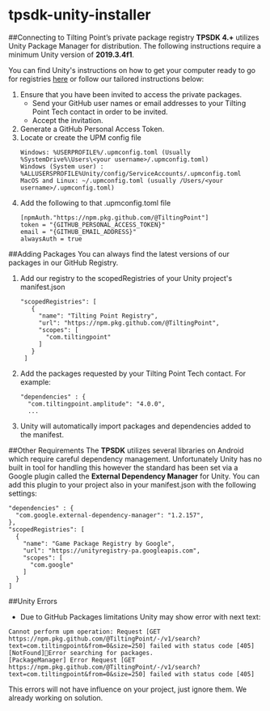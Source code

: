 # tpsdk-unity-installer

##Connecting to Tilting Point’s private package registry
**TPSDK 4.+** utilizes Unity Package Manager for distribution. 
The following instructions require a minimum Unity version of **2019.3.4f1**.

You can find Unity's instructions on how to get your computer ready to go for registries [here](https://forum.unity.com/threads/npm-registry-authentication.836308/) or follow our tailored instructions below:

1. Ensure that you have been invited to access the private packages.
   - Send your GitHub user names or email addresses to your Tilting Point Tech contact in order to be invited.
   - Accept the invitation.
2. Generate a GitHub Personal Access Token.
3. Locate or create the UPM config file
   ```
   Windows: %USERPROFILE%/.upmconfig.toml (Usually %SystemDrive%\Users\<your username>/.upmconfig.toml)
   Windows (System user) : %ALLUSERSPROFILE%Unity/config/ServiceAccounts/.upmconfig.toml
   MacOS and Linux: ~/.upmconfig.toml (usually /Users/<your username>/.upmconfig.toml)
   ```
4. Add the following to that .upmconfig.toml file
   ```
   [npmAuth."https://npm.pkg.github.com/@TiltingPoint"]
   token = "{GITHUB_PERSONAL_ACCESS_TOKEN}"
   email = "{GITHUB_EMAIL_ADDRESS}"
   alwaysAuth = true
   ```

##Adding Packages
You can always find the latest versions of our packages in our GitHub Registry.

1. Add our registry to the scopedRegistries of your Unity project's manifest.json
   ```
   "scopedRegistries": [
      {
        "name": "Tilting Point Registry",
        "url": "https://npm.pkg.github.com/@TiltingPoint",
        "scopes": [
          "com.tiltingpoint"
        ]
      }
    ]
   ```
2. Add the packages requested by your Tilting Point Tech contact. For example:
   ```
   "dependencies" : {
     "com.tiltingpoint.amplitude": "4.0.0",
     ...
   ```
3. Unity will automatically import packages and dependencies added to the manifest.

##Other Requirements
The **TPSDK** utilizes several libraries on Android which require careful dependency management. 
Unfortunately Unity has no built in tool for handling this however the standard has been set via a 
Google plugin called the **External Dependency Manager** for Unity.
You can add this plugin to your project also in your manifest.json with the following settings:
   ```
   "dependencies" : {
     "com.google.external-dependency-manager": "1.2.157",
   },
   "scopedRegistries": [
     {
       "name": "Game Package Registry by Google",
       "url": "https://unityregistry-pa.googleapis.com",
       "scopes": [
         "com.google"
       ]
     }
   ]
   ```

##Unity Errors

   - Due to GitHub Packages limitations Unity may show error with next text:
   ```
   Cannot perform upm operation: Request [GET https://npm.pkg.github.com/@TiltingPoint/-/v1/search?text=com.tiltingpoint&from=0&size=250] failed with status code [405] [NotFound]Error searching for packages.
   [PackageManager] Error Request [GET https://npm.pkg.github.com/@TiltingPoint/-/v1/search?text=com.tiltingpoint&from=0&size=250] failed with status code [405]
   ```
   This errors will not have influence on your project, just ignore them. We already working on solution.
